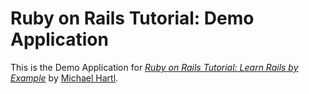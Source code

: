 # Ruby on Rails Tutorial: Demo Application

This is the Demo Application for 
[*Ruby on Rails Tutorial: Learn Rails by Example*](http://railstutorial.org/)
by [Michael Hartl](http://michaelhartl.com).